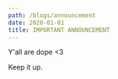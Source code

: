 ```yaml
---
path: /blogs/announcement
date: 2020-01-01
title: IMPORTANT ANNOUNCEMENT
---
```

Y'all are dope <3

Keep it up.